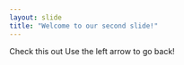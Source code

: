```yaml
---
layout: slide
title: "Welcome to our second slide!"
---
```

Check this out
Use the left arrow to go back!

